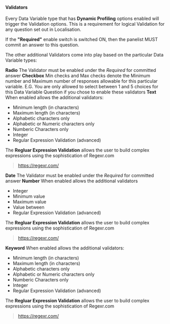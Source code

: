 #### Validators

Every Data Variable type that has **Dynamic Profiling** options enabled will trigger the Validation options. This is a requirement for logical Validation for any question set out in Localisation.

If the **"Required"** enable switch is switched ON, then the panelist MUST commit an answer to this question.

The other additional Validators come into play based on the particular Data Variable types:

**Radio** The Validator must be enabled under the *Required* for committed answer
**Checkbox** Min checks and Max checks denote the Minimum number and Maximum number of responses allowable for this particular variable.  E.G. You are only allowed to select between 1 and 5 choices for this Data Variable Question if you chose to enable these validators
**Text** When enabled allows the additional validators:
- Minimum length (in characters)
- Maximum length (in characters)
- Alphabetic characters only
- Alphabetic or Numeric characters only
- Numberic Characters only
- Integer
- Regular Expression Validation (advanced)

The **Regluar Expression Validation** allows the user to build complex expressions using the sophistication of Regexr.com

> https://regexr.com/




**Date**  The Validator must be enabled under the *Required* for committed answer
**Number**  When enabled allows the additional validators
- Integer
- Minimum value
- Maximum value
- Value between
- Regular Expression Validation (advanced)

The **Regluar Expression Validation** allows the user to build complex expressions using the sophistication of Regexr.com

> https://regexr.com/



**Keyword**  When enabled allows the additional validators:
- Minimum length (in characters)
- Maximum length (in characters)
- Alphabetic characters only
- Alphabetic or Numeric characters only
- Numberic Characters only
- Integer
- Regular Expression Validation (advanced)

The **Regluar Expression Validation** allows the user to build complex expressions using the sophistication of Regexr.com

> https://regexr.com/


